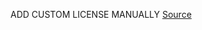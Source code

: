 ADD CUSTOM LICENSE MANUALLY
[Source](https://www.kaggle.com/competitions/siim-acr-pneumothorax-segmentation/rules)